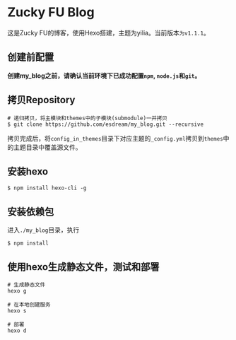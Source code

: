 # Zucky FU Blog

这是Zucky FU的博客，使用Hexo搭建，主题为yilia。当前版本`为v1.1.1`。

## 创建前配置

**创建my_blog之前，请确认当前环境下已成功配置`npm`, `node.js`和`git`。**

## 拷贝Repository

```shell
# 递归拷贝，将主模块和themes中的子模块(submodule)一并拷贝
$ git clone https://github.com/esdream/my_blog.git --recursive  
```
拷贝完成后，将`config_in_themes`目录下对应主题的`_config.yml`拷贝到`themes`中的主题目录中覆盖源文件。

## 安装hexo

```shell
$ npm install hexo-cli -g
```

## 安装依赖包
进入`./my_blog`目录，执行
```shell
$ npm install
```

## 使用hexo生成静态文件，测试和部署
```shell
# 生成静态文件
hexo g

# 在本地创建服务
hexo s

# 部署
hexo d
```
